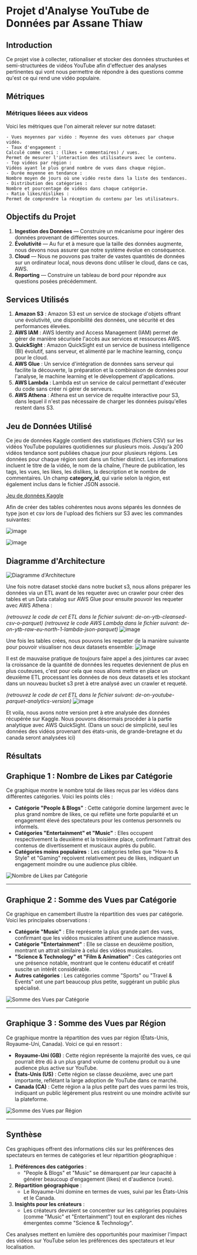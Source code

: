 # Projet d'Analyse YouTube de Données par Assane Thiaw

## Introduction
Ce projet vise à collecter, rationaliser et stocker des données structurées et semi-structurées de vidéos YouTube afin d'effectuer des analyses pertinentes qui vont nous permettre de répondre à des questions comme qu'est ce qui rend une vidéo populaire.
 
## Métriques
### Métriques liéees aux videos

Voici les métriques que l'on aimerait relever sur notre dataset:

    - Vues moyennes par vidéo : Moyenne des vues obtenues par chaque vidéo.
    - Taux d'engagement :
    Calculé comme ceci : (likes + commentaires) / vues.
    Permet de mesurer l'interaction des utilisateurs avec le contenu.
    - Top vidéos par région :
    Vidéos ayant le plus grand nombre de vues dans chaque région.
    - Durée moyenne en tendance :
    Nombre moyen de jours où une vidéo reste dans la liste des tendances.
    - Distribution des catégories :
    Nombre et pourcentage de vidéos dans chaque catégorie.
    - Ratio likes/dislikes :
    Permet de comprendre la réception du contenu par les utilisateurs.


## Objectifs du Projet
1. **Ingestion des Données** — Construire un mécanisme pour ingérer des données provenant de différentes sources.
2. **Évolutivité** — Au fur et à mesure que la taille des données augmente, nous devons nous assurer que notre système évolue en conséquence.
3. **Cloud** — Nous ne pouvons pas traiter de vastes quantités de données sur un ordinateur local, nous devons donc utiliser le cloud, dans ce cas, AWS.
4. **Reporting** — Construire un tableau de bord pour répondre aux questions posées précédemment.

## Services Utilisés
1. **Amazon S3** : Amazon S3 est un service de stockage d'objets offrant une évolutivité, une disponibilité des données, une sécurité et des performances élevées.
2. **AWS IAM** : AWS Identity and Access Management (IAM) permet de gérer de manière sécurisée l'accès aux services et ressources AWS.
3. **QuickSight** : Amazon QuickSight est un service de business intelligence (BI) évolutif, sans serveur, et alimenté par le machine learning, conçu pour le cloud.
4. **AWS Glue** : Un service d'intégration de données sans serveur qui facilite la découverte, la préparation et la combinaison de données pour l'analyse, le machine learning et le développement d'applications.
5. **AWS Lambda** : Lambda est un service de calcul permettant d'exécuter du code sans créer ni gérer de serveurs.
6. **AWS Athena** : Athena est un service de requête interactive pour S3, dans lequel il n'est pas nécessaire de charger les données puisqu'elles restent dans S3.

## Jeu de Données Utilisé
Ce jeu de données Kaggle contient des statistiques (fichiers CSV) sur les vidéos YouTube populaires quotidiennes sur plusieurs mois. Jusqu'à 200 vidéos tendance sont publiées chaque jour pour plusieurs régions. Les données pour chaque région sont dans un fichier distinct. Les informations incluent le titre de la vidéo, le nom de la chaîne, l'heure de publication, les tags, les vues, les likes, les dislikes, la description et le nombre de commentaires. Un champ **category_id**, qui varie selon la région, est également inclus dans le fichier JSON associé.

[Jeu de données Kaggle](https://www.kaggle.com/datasets/datasnaek/youtube-new)

Afin de créer des tables cohérentes nous avons séparés les données de type json et csv lors de l'upload des fichiers sur S3 avec les commandes suivantes:

![image](https://github.com/user-attachments/assets/de510cdd-ec6b-4b00-8888-77099a6f6187)

![image](https://github.com/user-attachments/assets/846943de-3d1b-4d3c-92c9-ccbe47f7ece7)


## Diagramme d'Architecture
![Diagramme d'Architecture](architecture.jpeg)

Une fois notre dataset stocké dans notre bucket s3, nous allons préparer les données via un ETL avant de les requeter avec un crawler pour créer des tables et un Data catalog sur AWS Glue pour ensuite pouvoir les requeter avec AWS Athena :

_(retrouvez le code de cet ETL dans le fichier suivant: de-on-ytb-cleansed-csv-o-parquet)_
_(retrouvez le code AWS Lambda dans le fichier suivant: de-on-ytb-raw-eu-north-1-lambda-json-parquet)_
![image](https://github.com/user-attachments/assets/4ac88a22-5690-4e2c-8b04-4520298b7356)

Une fois les tables crées, nous pouvons les requeter de la manière suivante pour pouvoir visualiser nos deux datasets ensemble:
![image](https://github.com/user-attachments/assets/2f627b22-e074-4dc1-ba16-05da8770a340)

Il est de mauvaise pratique de toujours faire appel a des jointures car avaec la croissance de la quantité de données les requetes deviennent de plus en plus couteuses, c'est pour cela que nous allons mettre en place un deuxième ETL processant les données de nos deux datasets et les stockant dans un nouveau bucket s3 pret à etre analysé avec un crawler et requeté.

_(retrouvez le code de cet ETL dans le fichier suivant: de-on-youtube-parquet-analytics-version)_
![image](https://github.com/user-attachments/assets/a8298cfc-9948-472e-bc83-eaed26990ca4)


Et voila, nous avons notre version pret à etre analysée des données récupérée sur Kaggle. Nous pouvons désormais procéder à la partie analytique avec  AWS QuickSight. (Dans un souci de simplicité, seul les données des vidéos provenant des états-unis, de grande-bretagne et du canada seront analysées ici)

## Résultats


## **Graphique 1 : Nombre de Likes par Catégorie**
Ce graphique montre le nombre total de likes reçus par les vidéos dans différentes catégories. Voici les points clés :
- **Catégorie "People & Blogs"** : Cette catégorie domine largement avec le plus grand nombre de likes, ce qui reflète une forte popularité et un engagement élevé des spectateurs pour les contenus personnels ou informels.
- **Catégories "Entertainment" et "Music"** : Elles occupent respectivement la deuxième et la troisième place, confirmant l'attrait des contenus de divertissement et musicaux auprès du public.
- **Catégories moins populaires** : Les catégories telles que "How-to & Style" et "Gaming" reçoivent relativement peu de likes, indiquant un engagement moindre ou une audience plus ciblée.

![Nombre de Likes par Catégorie](count-of-likes-by-snt.jpg) 

---

## **Graphique 2 : Somme des Vues par Catégorie**
Ce graphique en camembert illustre la répartition des vues par catégorie. Voici les principales observations :
- **Catégorie "Music"** : Elle représente la plus grande part des vues, confirmant que les vidéos musicales attirent une audience massive.
- **Catégorie "Entertainment"** : Elle se classe en deuxième position, montrant un attrait similaire à celui des vidéos musicales.
- **"Science & Technology" et "Film & Animation"** : Ces catégories ont une présence notable, montrant que le contenu éducatif et créatif suscite un intérêt considérable.
- **Autres catégories** : Les catégories comme "Sports" ou "Travel & Events" ont une part beaucoup plus petite, suggérant un public plus spécialisé.

![Somme des Vues par Catégorie](sum_of_view_by_sn.jpg)

---

## **Graphique 3 : Somme des Vues par Région**
Ce graphique montre la répartition des vues par région (États-Unis, Royaume-Uni, Canada). Voici ce qui en ressort :
- **Royaume-Uni (GB)** : Cette région représente la majorité des vues, ce qui pourrait être dû à un plus grand volume de contenu produit ou à une audience plus active sur YouTube.
- **États-Unis (US)** : Cette région se classe deuxième, avec une part importante, reflétant la large adoption de YouTube dans ce marché.
- **Canada (CA)** : Cette région a la plus petite part des vues parmi les trois, indiquant un public légèrement plus restreint ou une moindre activité sur la plateforme.

![Somme des Vues par Région](sumofview_by_rg.jpg)

---

## **Synthèse**
Ces graphiques offrent des informations clés sur les préférences des spectateurs en termes de catégories et leur répartition géographique :
1. **Préférences des catégories** :
   - "People & Blogs" et "Music" se démarquent par leur capacité à générer beaucoup d'engagement (likes) et d'audience (vues).
2. **Répartition géographique** :
   - Le Royaume-Uni domine en termes de vues, suivi par les États-Unis et le Canada.
3. **Insights pour les créateurs** :
   - Les créateurs devraient se concentrer sur les catégories populaires (comme "Music" et "Entertainment") tout en explorant des niches émergentes comme "Science & Technology".

Ces analyses mettent en lumière des opportunités pour maximiser l'impact des vidéos sur YouTube selon les préférences des spectateurs et leur localisation.
